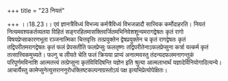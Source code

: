 +++
title = "23 नियतं"

+++
।।18.23।। एवं ज्ञानत्रैविध्यं विभज्य कर्मत्रैविध्यं विभजन्नादौ सात्त्विक
कर्मोदाहरति। नियतं नित्यमवश्यकर्तव्यतया विहितं
सङ्गरहितमासक्तिवर्जितमभिनिवेशशून्यमरागद्वेषतः कृतं रागो
विषयप्रेप्साकारणभूता रञ्जनात्मिका चित्तवृत्तिः तत्प्रयुक्तेन
द्वेषप्रयुक्तेन च कृतं रागद्वेषतः कृतं तद्विपरीतमरागद्वेषतः कृतं फलं
प्रेपसतीति फलप्रेप्सुः फलतृष्णः तद्विपरीतेनाऽफलप्रेप्सुना कर्त्रा
यत्कर्म कृतं तत्सात्त्विकमुच्यते। फल्गु च लीयते चेति फलं क्रियया
प्राप्यं अनात्मवस्तु तंदन्यदफलमनागन्तुकं परिपूर्णमविनाशि आत्मतत्त्वं
तत्प्रेप्सुना कृतंविविदिषन्ति यज्ञेन इति श्रुत्या आत्मलाभार्थं
यज्ञादेर्विनियोगादित्यन्ये। आचार्यैस्तु
कामेप्सुनेत्युत्तराननुरोधक्लिष्टकल्पनाग्रस्तोऽयं पक्ष
इत्यभिप्रेत्योपेक्षितः।
